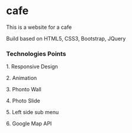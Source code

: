 # cafe
<p>This is a website for a cafe</P>

<p>Build based on HTML5, CSS3, Bootstrap, JQuery</p>

<h3>Technologies Points</h3>
<p>1. Responsive Design</p>
<p>2. Animation</p>
<p>3. Phonto Wall</p>
<p>4. Photo Slide</p>
<p>5. Left side sub menu</p>
<p>6. Google Map API</p>
